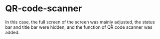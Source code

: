 # QR-code-scanner
In this case, the full screen of the screen was mainly adjusted, the status bar and title bar were hidden, and the function of QR code scanner was added.
